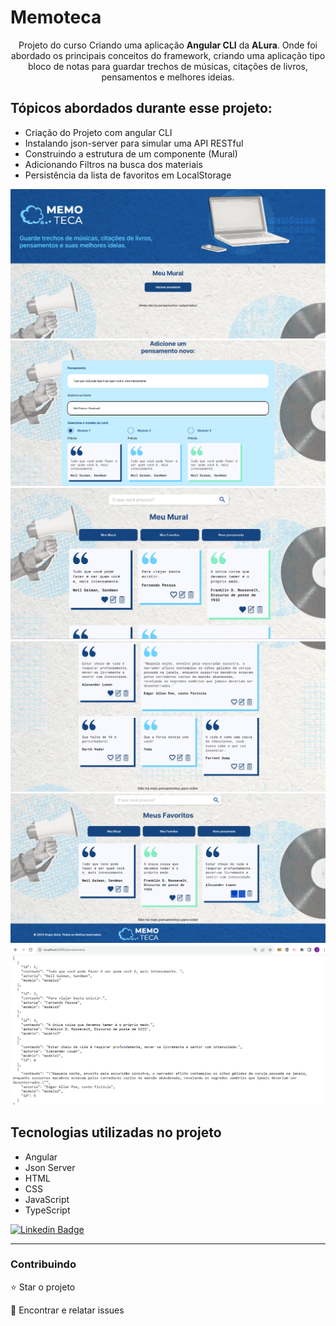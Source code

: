 # Memoteca

<p align="center">Projeto do curso Criando uma aplicação <b>Angular CLI</b> da <b>ALura</b>. Onde foi abordado os principais conceitos do framework, criando uma aplicação tipo bloco de notas para guardar trechos de músicas, citações de livros, pensamentos e melhores ideias.</p>

## Tópicos abordados durante esse projeto:
* Criação do Projeto com angular CLI
* Instalando json-server para simular uma API RESTful
* Construindo a estrutura de um componente (Mural)
* Adicionando Filtros na busca dos materiais
* Persistência da lista de favoritos em LocalStorage

<img src="./github/1_banner.png">
<img src="./github/2_angular.png">
<img src="./github/3_mural.png">
<img src="./github/3a_mural.png">
<img src="./github/4_favoritos.png">
<img src="./github/4_localhost.png">

## Tecnologias utilizadas no projeto
* Angular
* Json Server
* HTML
* CSS
* JavaScript
* TypeScript


[![Linkedin Badge](https://img.shields.io/badge/-JeanCarlo-blue?style=flat-square&logo=Linkedin&logoColor=white&link=https://www.linkedin.com/in/jeancarlotorre619b/)](https://www.linkedin.com/in/jeancarlotorre619b/)

<hr>
<h3>Contribuindo</h3>


⭐️ Star o projeto

🐛 Encontrar e relatar issues
